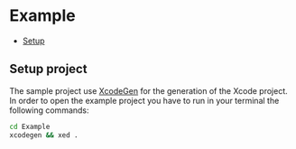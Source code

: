 # Example

- [Setup](#setup-project)

## Setup project
The sample project use [XcodeGen](https://github.com/yonaskolb/XcodeGen) for the generation of the Xcode project.
In order to open the example project you have to run in your terminal the following commands:

```bash
cd Example
xcodegen && xed .
```
